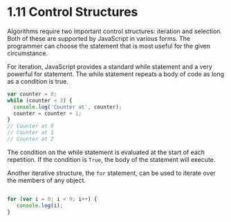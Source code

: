 # 1.11 Control Structures

Algorithms require two important control structures: iteration and selection. Both of these are supported by JavaScript in various forms. The programmer can choose the statement that is most useful for the given circumstance.

For iteration, JavaScript provides a standard while statement and a very powerful for statement. The while statement repeats a body of code as long as a condition is true.

```javascript
var counter = 0;
while (counter < 3) {
  console.log('Counter at', counter);
  counter = counter + 1;
}
// Counter at 0
// Counter at 1
// Counter at 2
```

The condition on the while statement is evaluated at the start of each repetition. If the condition is `True`, the body of the statement will execute.

Another iterative structure, the `for` statement, can be used to iterate over the members of any object.

```javascript

for (var i = 0; i < 9; i++) {
   console.log(i);
}
```